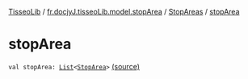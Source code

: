 [TisseoLib](../../index.md) / [fr.docjyJ.tisseoLib.model.stopArea](../index.md) / [StopAreas](index.md) / [stopArea](./stop-area.md)

# stopArea

`val stopArea: `[`List`](https://kotlinlang.org/api/latest/jvm/stdlib/kotlin.collections/-list/index.html)`<`[`StopArea`](../-stop-area/index.md)`>` [(source)](https://github.com/docjyJ/TisseoLib/tree/master/src/main/kotlin/fr/docjyJ/tisseoLib/model/stopArea/StopAreas.kt#L8)